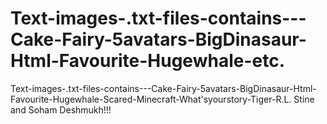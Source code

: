 # Text-images-.txt-files-contains---Cake-Fairy-5avatars-BigDinasaur-Html-Favourite-Hugewhale-etc.
Text-images-.txt-files-contains---Cake-Fairy-5avatars-BigDinasaur-Html-Favourite-Hugewhale-Scared-Minecraft-What'syourstory-Tiger-R.L. Stine and Soham Deshmukh!!!

